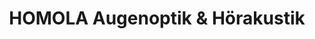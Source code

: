 ---
title: "HOMOLA Augenoptik & Hörakustik"
url: /wittichenau/homola-augenoptik-und-hoerakustik/
shop: Optiker
---
